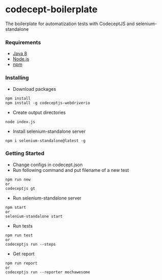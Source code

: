 # codecept-boilerplate
The boilerplate for automatization tests with CodeceptJS and selenium-standalone

### Requirements
* [Java 8](https://java.com/en/download/help/index_installing.xml)
* [Node.js](https://nodejs.org/en/)
* [npm](https://docs.npmjs.com/)

### Installing

- Download packages
```
npm install
npm install -g codeceptjs-webdriverio
```
- Create output directories
```
node index.js
```
- Install selenium-standalone server
```
npm i selenium-standalone@latest -g
```
### Getting Started
- Change configs in codecept.json 
- Run following command and put filename of a new test
```
npm run new
or
codeceptjs gt
```
- Run selenium-standalone server
```
npm start
or
selenium-standalone start
```
- Run tests
```
npm run test
or
codeceptjs run --steps
```
- Get report
```
npm run report
or
codeceptjs run --reporter mochawesome
```
